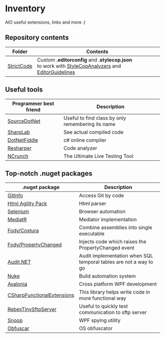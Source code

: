 # Inventory
AIO useful extensions, links and more :)

## Repository contents
| Folder    | Contents      |
| ----------| ------------- |
| [StrictCode](./StrictCode)| Custom **.editorconfig** and **.stylecop.json** <br> to work with [StyleCopAnalyzers](https://github.com/DotNetAnalyzers/StyleCopAnalyzers) and [EditorGuidelines](https://marketplace.visualstudio.com/items?itemName=PaulHarrington.EditorGuidelines) |

## Useful tools
| Programmer best friend                            | Description                                       |
| ------------------------------------------------- | ------------------------------------------------- |
| [SourceDotNet](https://source.dot.net/)           | Useful to find class by only remembering its name |
| [SharpLab](https://sharplab.io/)                  | See actual compiled code                          |
| [DotNetFiddle](https://dotnetfiddle.net)          | c# online compiler                                |
| [Resharper](https://www.jetbrains.com/resharper/) | Code analyzer                                     |
| [NCrunch](https://www.ncrunch.net/)               | The Ultimate Live Testing Tool                    |

## Top-notch .nuget packages
| .nuget package                                                                        | Description                                                                |
| --------------------------------------------------------------------------------------|----------------------------------------------------------------------------| 
| [GitInfo](https://github.com/devlooped/GitInfo)                                       | Access Git by code                                                         |
| [Html Agility Pack](https://html-agility-pack.net/)                                   | Html parser                                                                |
| [Selenium](https://github.com/SeleniumHQ/selenium)                                    | Browser automation                                                         |
| [MediatR](https://github.com/jbogard/MediatR)                                         | Mediator implementation                                                    |
| [Fody/Costura](https://github.com/Fody/Costura)                                       | Combine assemblies into single executable                                  |
| [Fody/PropertyChanged](https://github.com/Fody/PropertyChanged)                       | Injects code which raises the PropertyChanged event                        |
| [Audit.NET](https://github.com/thepirat000/Audit.NET)                                 | Audit implementation when SQL temporal tables are not a way to go          |
| [Nuke](https://github.com/nuke-build/nuke)                                            | Build automation system                                                    |
| [Avalonia](https://github.com/AvaloniaUI/Avalonia)                                    | Cross platform WPF development                                             |
| [CSharpFunctionalExtensions](https://github.com/vkhorikov/CSharpFunctionalExtensions) | This library helps write code in more functional way                       |
| [RebexTinySftpServer](https://github.com/rebexnet/RebexTinySftpServer)                | Useful to quickly test communication to sftp server                        |
| [Snoop](https://github.com/snoopwpf/snoopwpf)                                         | WPF spying utility                                                         |
| [Obfuscar](https://github.com/obfuscar/obfuscar)                                      | OS obfuscator
